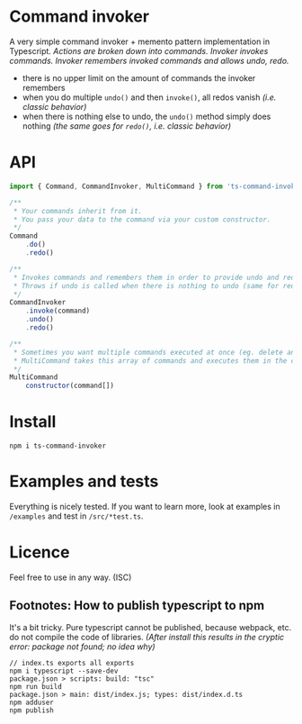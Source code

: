 # Command invoker

A very simple command invoker + memento pattern implementation in Typescript. *Actions are broken down into commands. Invoker invokes commands. Invoker remembers invoked commands and allows undo, redo.*
- there is no upper limit on the amount of commands the invoker remembers
- when you do multiple ```undo()``` and then ```invoke()```, all redos vanish *(i.e. classic behavior)*
- when there is nothing else to undo, the ```undo()``` method simply does nothing *(the same goes for ```redo()```, i.e. classic behavior)*

# API

```js
import { Command, CommandInvoker, MultiCommand } from 'ts-command-invoker';

/**
 * Your commands inherit from it.
 * You pass your data to the command via your custom constructor.
 */
Command
    .do()
    .redo()

/**
 * Invokes commands and remembers them in order to provide undo and redo.
 * Throws if undo is called when there is nothing to undo (same for redo).
 */
CommandInvoker
    .invoke(command)
    .undo()
    .redo()

/**
 * Sometimes you want multiple commands executed at once (eg. delete and unselect),
 * MultiCommand takes this array of commands and executes them in the correct order (same for undo)
 */
MultiCommand
    constructor(command[])

```

# Install

```npm i ts-command-invoker```

# Examples and tests

Everything is nicely tested. If you want to learn more, look at examples in ```/examples``` and test in ```/src/*test.ts```.

# Licence

Feel free to use in any way. (ISC)


## Footnotes: How to publish typescript to npm

It's a bit tricky. Pure typescript cannot be published, because webpack, etc. do not compile the code of libraries.
*(After install this results in the cryptic error: package not found; no idea why)*

```
// index.ts exports all exports
npm i typescript --save-dev
package.json > scripts: build: "tsc"
npm run build
package.json > main: dist/index.js; types: dist/index.d.ts
npm adduser
npm publish
```